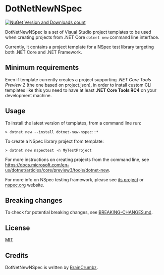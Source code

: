 # DotNetNewNSpec

[![NuGet Version and Downloads count](https://buildstats.info/nuget/dotnet-new-nspec)](https://www.nuget.org/packages/dotnet-new-nspec)

DotNetNewNSpec is a set of Visual Studio project templates to be used when creating projects from .NET Core `dotnet new` command line interface.

Currently, it contains a project template for a NSpec test library targeting both .NET Core and .NET Framework.

## Minimum requirements

Even if template currently creates a project supporting *.NET Core Tools Preview 2* (the one based on project.json),
in order to install custom CLI templates like this you need to have at least **.NET Core Tools RC4** on your development machine.

## Usage

To install the latest version of templates, from a command line run:

```
> dotnet new --install dotnet-new-nspec::*
```

To create a NSpec library project from template:

```
> dotnet new nspectest -n MyTestProject
```

For more instructions on creating projects from the command line, see https://docs.microsoft.com/en-us/dotnet/articles/core/preview3/tools/dotnet-new.

For more info on NSpec testing framework, please see [its project](https://github.com/nspec/NSpec) or [nspec.org](http://nspec.org/) website.

## Breaking changes

To check for potential breaking changes, see [BREAKING-CHANGES.md](./BREAKING-CHANGES.md).

## License

[MIT](./license.txt)

## Credits

DotNetNewNSpec is written by [BrainCrumbz](http://www.braincrumbz.com).
